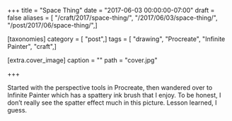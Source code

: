 +++
title = "Space Thing"
date = "2017-06-03 00:00:00-07:00"
draft = false
aliases = [ "/craft/2017/space-thing/", "/2017/06/03/space-thing/", "/post/2017/06/space-thing/",]

[taxonomies]
category = [ "post",]
tags = [ "drawing", "Procreate", "Infinite Painter", "craft",]

[extra.cover_image]
caption = ""
path = "cover.jpg"

+++

Started with the perspective tools in Procreate, then wandered over to Infinite
Painter which has a spattery ink brush that I enjoy. To be honest, I don’t
really see the spatter effect much in this picture. Lesson learned, I guess.